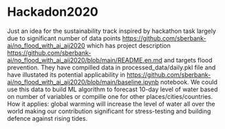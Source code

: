 # Hackadon2020
Just an idea for the sustainability track inspired by hackathon task largely due to significant number of data points https://github.com/sberbank-ai/no_flood_with_ai_aij2020 which has project description https://github.com/sberbank-ai/no_flood_with_ai_aij2020/blob/main/README.en.md and targets flood prevention. They have compilled data in processed_data/daily.pkl file and have illustated its potential applicability in https://github.com/sberbank-ai/no_flood_with_ai_aij2020/blob/main/baseline.ipynb notebook. 
We could use this data to build ML algorithm to forecast 10-day level of water based on number of variables or compille one for other places/cities/countries. 
How it applies: global warming will increase the level of water all over the world making our contribution significant for stress-testing and building defence against rising tides.
